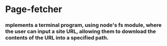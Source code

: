 # Page-fetcher

### mplements a terminal program, using node's fs module, where the user can input a site URL, allowing them to download the contents of the URL into a specified path.